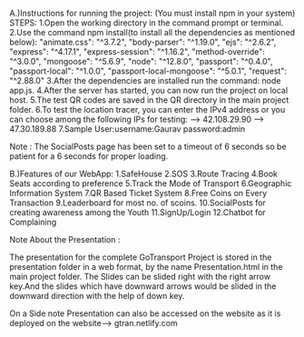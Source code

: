 A.)Instructions for running the project:
(You must install npm in your system)
STEPS:
1.Open the working directory in the command prompt or terminal.
2.Use the command npm install(to install all the dependencies as mentioned below):
   "animate.css": "^3.7.2",
    "body-parser": "^1.19.0",
    "ejs": "^2.6.2",
    "express": "^4.17.1",
    "express-session": "^1.16.2",
    "method-override": "^3.0.0",
    "mongoose": "^5.6.9",
    "node": "^12.8.0",
    "passport": "^0.4.0",
    "passport-local": "^1.0.0",
    "passport-local-mongoose": "^5.0.1",
    "request": "^2.88.0"
3.After the dependencies are installed  run the command: node app.js.
4.After the server has started, you can now run the project on local host.
5.The test QR codes are saved in the QR directory in the main project folder.
6.To test the location tracer, you can enter the IPv4 address or you can choose among the following IPs for testing:
--> 42.108.29.90
--> 47.30.189.88
7.Sample User:username:Gaurav
              password:admin

Note : The SocialPosts page has been set to a timeout of 6 seconds so be patient for a 6 seconds for proper loading.



B.)Features of our WebApp:
1.SafeHouse
2.SOS
3.Route Tracing
4.Book Seats according to preference
5.Track the Mode of Transport
6.Geographic Information System
7.QR Based Ticket System
8.Free Coins on Every Transaction
9.Leaderboard for most no. of scoins.
10.SocialPosts for creating awareness among the Youth
11.SignUp/Login
12.Chatbot for Complaining

Note About the Presentation :

The presentation for the complete GoTransport Project is stored in the presentation folder in a web format, by the name Presentation.html in the main project folder.
The Slides can be slided right with the right arrow key.And the slides which have downward arrows would be slided in the downward direction with the help of down key.


On a Side note Presentation can also be accessed on the website as it is deployed on the website--> gtran.netlify.com 